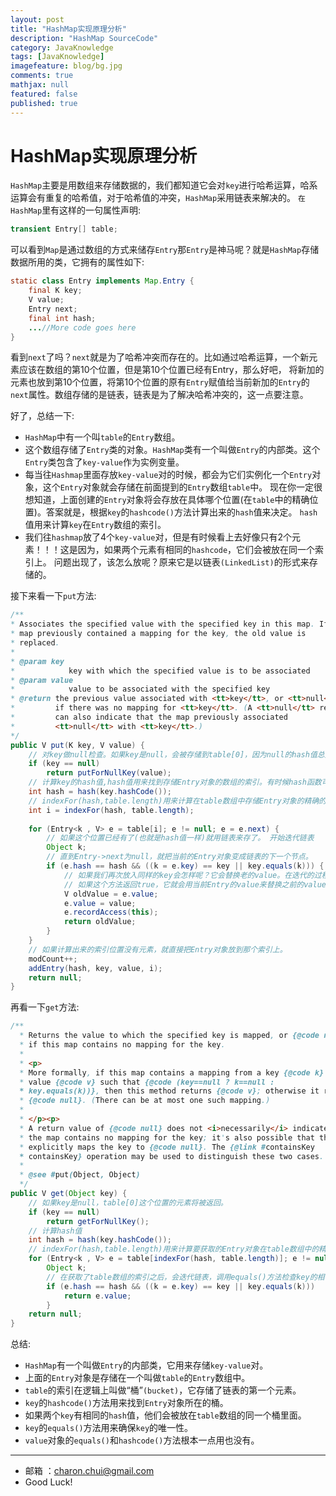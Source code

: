 ```yaml
---
layout: post
title: "HashMap实现原理分析"
description: "HashMap SourceCode"
category: JavaKnowledge
tags: [JavaKnowledge]
imagefeature: blog/bg.jpg
comments: true
mathjax: null
featured: false
published: true
---
```


HashMap实现原理分析
===

`HashMap`主要是用数组来存储数据的，我们都知道它会对`key`进行哈希运算，哈系运算会有重复的哈希值，对于哈希值的冲突，`HashMap`采用链表来解决的。
`在HashMap`里有这样的一句属性声明:   
```java
transient Entry[] table;
```
可以看到`Map`是通过数组的方式来储存`Entry`那`Entry`是神马呢？就是`HashMap`存储数据所用的类，它拥有的属性如下:   
```java
static class Entry implements Map.Entry {
	final K key;
	V value;
	Entry next;
	final int hash;
	...//More code goes here
}  
```
看到`next`了吗？`next`就是为了哈希冲突而存在的。比如通过哈希运算，一个新元素应该在数组的第10个位置，但是第10个位置已经有Entry，那么好吧，
将新加的元素也放到第10个位置，将第10个位置的原有`Entry`赋值给当前新加的`Entry`的`next`属性。数组存储的是链表，链表是为了解决哈希冲突的，这一点要注意。

好了，总结一下:       

- `HashMap`中有一个叫`table`的`Entry`数组。
- 这个数组存储了`Entry`类的对象。`HashMap`类有一个叫做`Entry`的内部类。这个`Entry`类包含了`key-value`作为实例变量。
- 每当往`Hashmap`里面存放`key-value`对的时候，都会为它们实例化一个`Entry`对象，这个`Entry`对象就会存储在前面提到的`Entry`数组`table`中。
现在你一定很想知道，上面创建的`Entry`对象将会存放在具体哪个位置(在`table`中的精确位置)。答案就是，根据`key`的`hashcode()`方法计算出来的`hash`值来决定。
`hash`值用来计算`key`在`Entry`数组的索引。
- 我们往`hashmap`放了4个`key-value`对，但是有时候看上去好像只有2个元素！！！这是因为，如果两个元素有相同的`hashcode`，它们会被放在同一个索引上。
问题出现了，该怎么放呢？原来它是以链表`(LinkedList)`的形式来存储的。

接下来看一下`put`方法:      
```java
/**
* Associates the specified value with the specified key in this map. If the
* map previously contained a mapping for the key, the old value is
* replaced.
*
* @param key
*            key with which the specified value is to be associated
* @param value
*            value to be associated with the specified key
* @return the previous value associated with <tt>key</tt>, or <tt>null</tt>
*         if there was no mapping for <tt>key</tt>. (A <tt>null</tt> return
*         can also indicate that the map previously associated
*         <tt>null</tt> with <tt>key</tt>.)
*/
public V put(K key, V value) {
    // 对key做null检查。如果key是null，会被存储到table[0]，因为null的hash值总是0。
	if (key == null)
		return putForNullKey(value);
	// 计算key的hash值,hash值用来找到存储Entry对象的数组的索引。有时候hash函数可能写的很不好，所以JDK的设计者添加了另一个叫做hash()的方法，它接收刚才计算的hash值作为参数	
	int hash = hash(key.hashCode());
	// indexFor(hash,table.length)用来计算在table数组中存储Entry对象的精确的索引
	int i = indexFor(hash, table.length);
	
	for (Entry<k , V> e = table[i]; e != null; e = e.next) {
	    // 如果这个位置已经有了(也就是hash值一样)就用链表来存了。 开始迭代链表
		Object k;
		// 直到Entry->next为null，就把当前的Entry对象变成链表的下一个节点。
		if (e.hash == hash && ((k = e.key) == key || key.equals(k))) {
		    // 如果我们再次放入同样的key会怎样呢？它会替换老的value。在迭代的过程中，会调用equals()方法来检查key的相等性(key.equals(k))，
			// 如果这个方法返回true，它就会用当前Entry的value来替换之前的value。
			V oldValue = e.value;
			e.value = value;
			e.recordAccess(this);
			return oldValue;
		}
	}
	// 如果计算出来的索引位置没有元素，就直接把Entry对象放到那个索引上。
	modCount++;
	addEntry(hash, key, value, i);
	return null;
}
```
再看一下`get`方法:　　　　
```java
/**
  * Returns the value to which the specified key is mapped, or {@code null}
  * if this map contains no mapping for the key.
  *
  * <p>
  * More formally, if this map contains a mapping from a key {@code k} to a
  * value {@code v} such that {@code (key==null ? k==null :
  * key.equals(k))}, then this method returns {@code v}; otherwise it returns
  * {@code null}. (There can be at most one such mapping.)
  *
  * </p><p>
  * A return value of {@code null} does not <i>necessarily</i> indicate that
  * the map contains no mapping for the key; it's also possible that the map
  * explicitly maps the key to {@code null}. The {@link #containsKey
  * containsKey} operation may be used to distinguish these two cases.
  *
  * @see #put(Object, Object)
  */
public V get(Object key) {
    // 如果key是null，table[0]这个位置的元素将被返回。
	if (key == null)
		return getForNullKey();
	// 计算hash值
	int hash = hash(key.hashCode());
	// indexFor(hash,table.length)用来计算要获取的Entry对象在table数组中的精确的位置，使用刚才计算的hash值。
	for (Entry<k , V> e = table[indexFor(hash, table.length)]; e != null; e = e.next) {
		Object k;
		// 在获取了table数组的索引之后，会迭代链表，调用equals()方法检查key的相等性，如果equals()方法返回true，get方法返回Entry对象的value，否则，返回null。
		if (e.hash == hash && ((k = e.key) == key || key.equals(k)))
    		return e.value;
		}
	return null;
}
```

总结:     

- `HashMap`有一个叫做`Entry`的内部类，它用来存储`key-value`对。
- 上面的`Entry`对象是存储在一个叫做`table`的`Entry`数组中。
- `table`的索引在逻辑上叫做“桶”`(bucket)`，它存储了链表的第一个元素。
- `key`的`hashcode()`方法用来找到`Entry`对象所在的桶。
- 如果两个`key`有相同的`hash`值，他们会被放在`table`数组的同一个桶里面。
- `key`的`equals()`方法用来确保`key`的唯一性。
- `value`对象的`equals()`和`hashcode()`方法根本一点用也没有。

---
- 邮箱 ：charon.chui@gmail.com  
- Good Luck! 

	
